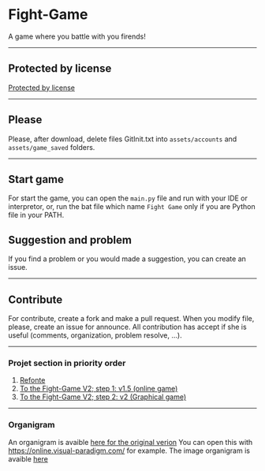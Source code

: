 # Fight-Game
A game where you battle with you firends!

---
## Protected by license
[Protected by license](https://github.com/QuentinBubu/Fight-Game/blob/master/LICENSE.md)

---
## Please
Please, after download, delete files GitInit.txt into `assets/accounts` and `assets/game_saved` folders.

---
## Start game
For start the game, you can open the `main.py` file and run with your IDE or interpretor, or, run the bat file which name `Fight Game` only if you are Python file in your PATH.

## Suggestion and problem
If you find a problem or you would made a suggestion, you can create an issue.

---
## Contribute
For contribute, create a fork and make a pull request. When you modify file, please, create an issue for announce.
All contribution has accept if she is useful (comments, organization, problem resolve, ...).

---
### Projet section in priority order
1. [Refonte](https://github.com/QuentinBubu/Fight-Game/projects/1)
2. [To the Fight-Game V2; step 1: v1.5 (online game)](https://github.com/QuentinBubu/Fight-Game/projects/2#column-11085300)
3. [To the Fight-Game V2; step 2: v2 (Graphical game)](https://github.com/QuentinBubu/Fight-Game/projects/2#column-11085316)

---
### Organigram
An organigram is avaible [here for the original verion](https://github.com/QuentinBubu/Fight-Game/blob/master/organigram/Fight-Game-organigram.vpd)
You can open this with https://online.visual-paradigm.com/ for example.
The image organigram is avaible [here](https://github.com/QuentinBubu/Fight-Game/blob/master/organigram/Fight-Game-organigram.png)
